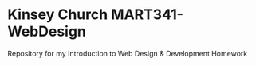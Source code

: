 # Kinsey Church MART341-WebDesign
Repository for my Introduction to Web Design &amp; Development Homework

